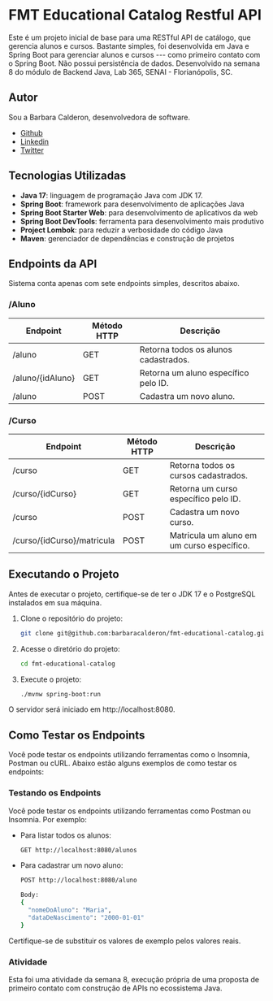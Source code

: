 # FMT Educational Catalog Restful API

Este é um projeto inicial de base para uma RESTful API de catálogo, que gerencia alunos e cursos. Bastante simples,
foi desenvolvida em Java e Spring Boot para gerenciar alunos e cursos --- como primeiro contato com o Spring Boot.
Não possui persistência de dados. Desenvolvido na semana 8 do módulo de Backend Java, Lab 365, SENAI - Florianópolis, SC. 

## Autor

Sou a Barbara Calderon, desenvolvedora de software.
- [Github](https://www.github.com/barbaracalderon)
- [Linkedin](https://www.linkedin.com/in/barbaracalderondev)
- [Twitter](https://www.x.com/bederoni)

## Tecnologias Utilizadas

- **Java 17**: linguagem de programação Java com JDK 17.
- **Spring Boot**: framework para desenvolvimento de aplicações Java
- **Spring Boot Starter Web**: para desenvolvimento de aplicativos da web
- **Spring Boot DevTools**: ferramenta para desenvolvimento mais produtivo
- **Project Lombok**: para reduzir a verbosidade do código Java
- **Maven**: gerenciador de dependências e construção de projetos

## Endpoints da API

Sistema conta apenas com sete endpoints simples, descritos abaixo.

### /Aluno

| Endpoint         | Método HTTP | Descrição                               |
|------------------|-------------|-----------------------------------------|
| /aluno           | GET         | Retorna todos os alunos cadastrados.    |
| /aluno/{idAluno} | GET         | Retorna um aluno específico pelo ID.    |
| /aluno           | POST        | Cadastra um novo aluno.                 |

### /Curso

| Endpoint         | Método HTTP | Descrição                                      |
|------------------|-------------|------------------------------------------------|
| /curso           | GET         | Retorna todos os cursos cadastrados.           |
| /curso/{idCurso} | GET         | Retorna um curso específico pelo ID.           |
| /curso           | POST        | Cadastra um novo curso.                       |
| /curso/{idCurso}/matricula | POST   | Matricula um aluno em um curso específico.     |

## Executando o Projeto

Antes de executar o projeto, certifique-se de ter o JDK 17 e o PostgreSQL instalados em sua máquina.

1. Clone o repositório do projeto:
    ```bash
    git clone git@github.com:barbaracalderon/fmt-educational-catalog.git
    ```

2. Acesse o diretório do projeto:
    ```bash
    cd fmt-educational-catalog
    ```
3. Execute o projeto:
    ```bash
    ./mvnw spring-boot:run
    ```

O servidor será iniciado em http://localhost:8080.


## Como Testar os Endpoints

Você pode testar os endpoints utilizando ferramentas como o Insomnia, Postman ou cURL. 
Abaixo estão alguns exemplos de como testar os endpoints:

### Testando os Endpoints

Você pode testar os endpoints utilizando ferramentas como Postman ou Insomnia. Por exemplo:

- Para listar todos os alunos:
    ```bash
    GET http://localhost:8080/alunos
    ```

- Para cadastrar um novo aluno:
    ```bash
    POST http://localhost:8080/aluno

    Body:
    {
      "nomeDoAluno": "Maria",
      "dataDeNascimento": "2000-01-01"
    }
    ```

Certifique-se de substituir os valores de exemplo pelos valores reais.

### Atividade

Esta foi uma atividade da semana 8, execução própria de uma proposta de primeiro contato com construção de APIs no 
ecossistema Java.